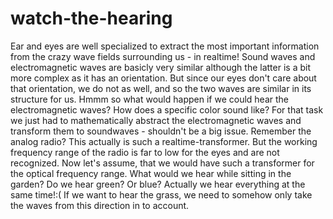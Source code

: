 # watch-the-hearing
Ear and eyes are well specialized to extract the most important information from the crazy wave fields surrounding us - in realtime! Sound waves and electromagnetic waves are basicly very similar although the latter is a bit more complex as it has an orientation. But since our eyes don't care about that orientation, we do not as well, and so the two waves are similar in its structure for us.
Hmmm so what would happen if we could hear the electromagnetic waves? How does a specific color sound like? For that task we just had to mathematically abstract the electromagnetic waves and transform them to soundwaves - shouldn't be a big issue. Remember the analog radio? This actually is such a realtime-transformer. But the working frequency range of the radio is far to low for the eyes and are not recognized. Now let's assume, that we would have such a transformer for the optical frequency range. What would we hear while sitting in the garden? Do we hear green? Or blue? Actually we hear everything at the same time!:( If we want to hear the grass, we need to somehow only take the waves from this direction in to account.  
